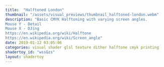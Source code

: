 ```yaml
---
title:  "Halftoned London"
thumbnail: "/assets/visual_previews/thumbnail_halftoned-london.webm"
description: "Basic CMYK Halftoning with varying screen angles.
Mouse Y - Detail
Mouse X - DJing
https://en.wikipedia.org/wiki/Halftone
https://en.wikipedia.org/wiki/Screen_angle"
date: 2019-01-12 03:05:06
categories: visual shader glsl texture dither halftone cmyk printing
shadertoy_id: "wssGzs" 
layout: shadertoy
---
```

